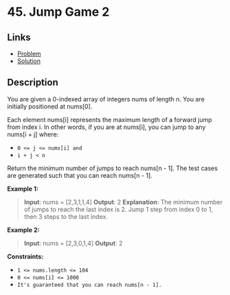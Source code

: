 # 45. Jump Game 2

## Links

- [Problem](https://leetcode.com/problems/jump-game-ii/description/?envType=study-plan-v2&envId=top-interview-150)
- [Solution](./solution.py)

## Description

You are given a 0-indexed array of integers nums of length n. You are initially positioned at nums[0].

Each element nums[i] represents the maximum length of a forward jump from index i. In other words, if you are at nums[i], you can jump to any nums[i + j] where:

- `0 <= j <= nums[i] and`
- `i + j < n`

Return the minimum number of jumps to reach nums[n - 1]. The test cases are generated such that you can reach nums[n - 1]. 

**Example 1:**

> **Input**: nums = [2,3,1,1,4]
> **Output**: 2
> **Explanation**: The minimum number of jumps to reach the last index is 2. Jump 1 step from index 0 to 1, then 3 steps to the last index.

**Example 2:**

> **Input**: nums = [2,3,0,1,4]
> **Output**: 2
 
**Constraints:**

- `1 <= nums.length <= 104`
- `0 <= nums[i] <= 1000`
- `It's guaranteed that you can reach nums[n - 1].`
